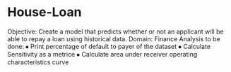 # House-Loan

Objective: Create a model that predicts whether or not an applicant will be able to repay a loan using historical data.
Domain: Finance
Analysis to be done: 
⦁    Print percentage of default to payer of the dataset
⦁    Calculate Sensitivity as a metrice
⦁    Calculate area under receiver operating characteristics curve

